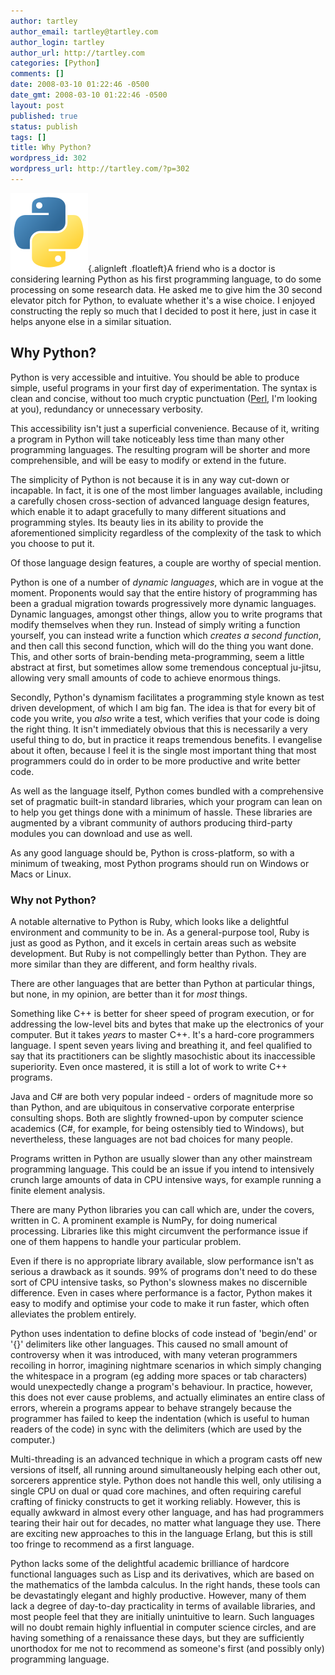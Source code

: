 ```yaml
---
author: tartley
author_email: tartley@tartley.com
author_login: tartley
author_url: http://tartley.com
categories: [Python]
comments: []
date: 2008-03-10 01:22:46 -0500
date_gmt: 2008-03-10 01:22:46 -0500
layout: post
published: true
status: publish
tags: []
title: Why Python?
wordpress_id: 302
wordpress_url: http://tartley.com/?p=302
---
```


![Python](/assets/2008/03/python.png){.alignleft
.floatleft}A friend who is a doctor is considering learning Python as
his first programming language, to do some processing on some research
data. He asked me to give him the 30 second elevator pitch for Python,
to evaluate whether it's a wise choice. I enjoyed constructing the reply
so much that I decided to post it here, just in case it helps anyone
else in a similar situation.

Why Python?
-----------

Python is very accessible and intuitive. You should be able to produce
simple, useful programs in your first day of experimentation. The syntax
is clean and concise, without too much cryptic punctuation
([Perl](http://tartley.com/?p=197), I'm looking at you), redundancy or
unnecessary verbosity.

This accessibility isn't just a superficial convenience. Because of it,
writing a program in Python will take noticeably less time than many
other programming languages. The resulting program will be shorter and
more comprehensible, and will be easy to modify or extend in the future.

The simplicity of Python is not because it is in any way cut-down or
incapable. In fact, it is one of the most limber languages available,
including a carefully chosen cross-section of advanced language design
features, which enable it to adapt gracefully to many different
situations and programming styles. Its beauty lies in its ability to
provide the aforementioned simplicity regardless of the complexity of
the task to which you choose to put it.

Of those language design features, a couple are worthy of special
mention.

Python is one of a number of *dynamic languages*, which are in vogue at
the moment. Proponents would say that the entire history of programming
has been a gradual migration towards progressively more dynamic
languages. Dynamic languages, amongst other things, allow you to write
programs that modify themselves when they run. Instead of simply writing
a function yourself, you can instead write a function which *creates
a second function*, and then call this second function, which will do
the thing you want done. This, and other sorts of brain-bending
meta-programming, seem a little abstract at first, but sometimes allow
some tremendous conceptual ju-jitsu, allowing very small amounts of code
to achieve enormous things.

Secondly, Python's dynamism facilitates a programming style known as
test driven development, of which I am big fan. The idea is that for
every bit of code you write, you *also* write a test, which
verifies that your code is doing the right thing. It isn't immediately
obvious that this is necessarily a very useful thing to do, but in
practice it reaps tremendous benefits. I evangelise about it often,
because I feel it is the single most important thing that most
programmers could do in order to be more productive and write better
code.

As well as the language itself, Python comes bundled with a
comprehensive set of pragmatic built-in standard libraries, which your
program can lean on to help you get things done with a minimum of
hassle. These libraries are augmented by a vibrant community of authors
producing third-party modules you can download and use as well.

As any good language should be, Python is cross-platform, so with a
minimum of tweaking, most Python programs should run on Windows or Macs
or Linux.

### Why not Python?

A notable alternative to Python is Ruby, which looks like a delightful
environment and community to be in. As a general-purpose tool, Ruby is
just as good as Python, and it excels in certain areas such as website
development. But Ruby is not compellingly better than Python. They are
more similar than they are different, and form healthy rivals.

There are other languages that are better than Python at particular
things, but none, in my opinion, are better than it for *most*
things.

Something like C++ is better for sheer speed of program execution, or
for addressing the low-level bits and bytes that make up the electronics
of your computer. But it takes *years* to master C++. It's a
hard-core programmers language. I spent seven years living and breathing
it, and feel qualified to say that its practitioners can be slightly
masochistic about its inaccessible superiority. Even once mastered, it
is still a lot of work to write C++ programs.

Java and C\# are both very popular indeed - orders of magnitude more so
than Python, and are ubiquitous in conservative corporate enterprise
consulting shops. Both are slightly frowned-upon by computer science
academics (C\#, for example, for being ostensibly tied to Windows), but
nevertheless, these languages are not bad choices for many people.

Programs written in Python are usually slower than any other mainstream
programming language. This could be an issue if you intend to
intensively crunch large amounts of data in CPU intensive ways, for
example running a finite element analysis.

There are many Python libraries you can call which are, under the
covers, written in C. A prominent example is NumPy, for doing numerical
processing. Libraries like this might circumvent the performance issue
if one of them happens to handle your particular problem.

Even if there is no appropriate library available, slow performance
isn't as serious a drawback as it sounds. 99% of programs don't need to
do these sort of CPU intensive tasks, so Python's slowness makes no
discernible difference. Even in cases where performance is a factor,
Python makes it easy to modify and optimise your code to make it run
faster, which often alleviates the problem entirely.

Python uses indentation to define blocks of code instead of 'begin/end'
or '{}' delimiters like other languages. This caused no small amount of
controversy when it was introduced, with many veteran programmers
recoiling in horror, imagining nightmare scenarios in which simply
changing the whitespace in a program (eg adding more spaces or tab
characters) would unexpectedly change a program's behaviour. In
practice, however, this does not ever cause problems, and actually
eliminates an entire class of errors, wherein a programs appear to
behave strangely because the programmer has failed to keep the
indentation (which is useful to human readers of the code) in sync with
the delimiters (which are used by the computer.)

Multi-threading is an advanced technique in which a program casts off
new versions of itself, all running around simultaneously helping each
other out, sorcerers apprentice style. Python does not handle this well,
only utilising a single CPU on dual or quad core machines, and often
requiring careful crafting of finicky constructs to get it working
reliably. However, this is equally awkward in almost every other
language, and has had programmers tearing their hair out for decades, no
matter what language they use. There are exciting new approaches to this
in the language Erlang, but this is still too fringe to recommend as a
first language.

Python lacks some of the delightful academic brilliance of hardcore
functional languages such as Lisp and its derivatives, which are based
on the mathematics of the lambda calculus. In the right hands, these
tools can be devastatingly elegant and highly productive. However, many
of them lack a degree of day-to-day practicality in terms of available
libraries, and most people feel that they are initially unintuitive to
learn. Such languages will no doubt remain highly influential in
computer science circles, and are having something of a renaissance
these days, but they are sufficiently unorthodox for me not to recommend
as someone's first (and possibly only) programming language.
